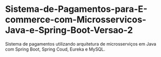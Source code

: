 # Sistema-de-Pagamentos-para-E-commerce-com-Microsservicos-Java-e-Spring-Boot-Versao-2
Sistema de pagamentos utilizando arquitetura de microsserviços em Java com Spring Boot, Spring Coud, Eureka e MySQL.
